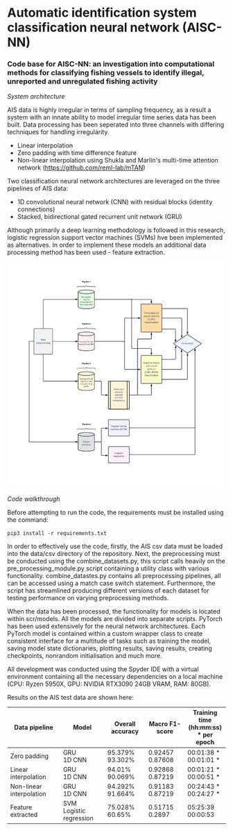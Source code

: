 # Automatic identification system classification neural network (AISC-NN)

### Code base for AISC-NN: an investigation into computational methods for classifying fishing vessels to identify illegal, unreported and unregulated fishing activity

*System architecture*

AIS data is highly irregular in terms of sampling frequency, as a result a system with an innate ability to model irregular time series data has been built.
Data processing has been seperated into three channels with differing techniques for handling irregularity.
* Linear interpolation 
* Zero padding with time difference feature
* Non-linear interpolation using Shukla and Marlin's multi-time attention network (https://github.com/reml-lab/mTAN)

Two classification neural network architectures are leveraged on the three pipelines of AIS data:
* 1D convolutional neural network (CNN) with residual blocks (identity connections)
* Stacked, bidirectional gated recurrent unit network (GRU)


Although primarily a deep learning methodology is followed in this research, logistic regression support vector machines (SVMs) hve been implemented as alternatives. In order to implement these models an additional data processing method has been used - feature extraction.


[<img src="https://github.com/bgrey001/AISC-NN/blob/main/plots/figures/system_architecture_v2_wb.png" width="500" />](https://github.com/bgrey001/AISC-NN/blob/main/plots/figures/system_architecture_v2_wb.png)

*Code walkthrough*

Before attempting to run the code, the requirements must be installed using the command:
```
pip3 install -r requirements.txt
```

In order to effectively use the code, firstly, the AIS csv data must be loaded into the data/csv directory of the repository. Next, the preprocessing must be conducted using the combine\_datasets.py, this script calls heavily on the pre\_processing\_module.py script containing a utility class with various functionality. combine\_datastes.py contains all preprocessing pipelines, all can be accessed using a match case switch statement. Furthermore, the script has streamlined producing different versions of each dataset for testing performance on varying preprocessing methods. 

When the data has been processed, the functionality for models is located within scr/models. All the models are divided into separate scripts. PyTorch has been used extensively for the neural network architectures. Each PyTorch model is contained within a custom wrapper class to create consistent interface for a multitude of tasks such as training the model, saving model state dictionaries, plotting results, saving results, creating checkpoints, nonrandom initialisation and much more.

All development was conducted using the Spyder IDE with a virtual environment containing all the necessary dependencies on a local machine (CPU: Ryzen 5950X, GPU: NVIDIA RTX3090 24GB VRAM, RAM: 80GB). 

Results on the AIS test data are shown here:


| Data pipeline            | Model                       | Overall accuracy   | Macro F1-score     | Training time<br>(hh:mm:ss)<br>* per epoch |
|--------------------------|-----------------------------|--------------------|--------------------|--------------------------------------------|
| Zero padding             | GRU<br>1D CNN               | 95.379%<br>93.302% | 0.92457<br>0.87608 | 00:01:38 *<br>00:01:01 *                   |
| Linear interpolation     | GRU<br>1D CNN               | 94.01%<br>90.069%  | 0.92868<br>0.87219 | 00:01:21 *<br>00:00:51 *                   |
| Non-linear interpolation | GRU<br>1D CNN               | 94.292%<br>91.664% | 0.91183<br>0.87219 | 00:24:43 *<br>00:24:27 *                   |
| Feature extracted        | SVM <br>Logistic regression | 75.028%<br>60.65%  | 0.51715<br>0.2897  | 05:25:39<br>00:00:53                       |
